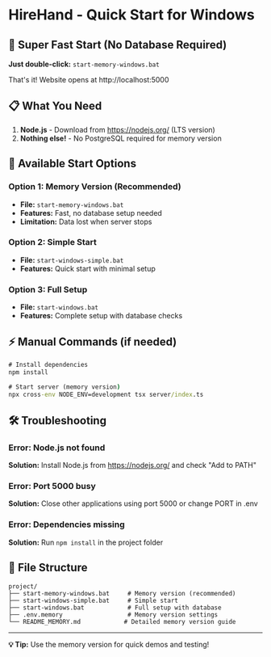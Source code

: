 # HireHand - Quick Start for Windows

## 🚀 Super Fast Start (No Database Required)

**Just double-click:** `start-memory-windows.bat`

That's it! Website opens at http://localhost:5000

## 📋 What You Need

1. **Node.js** - Download from https://nodejs.org/ (LTS version)
2. **Nothing else!** - No PostgreSQL required for memory version

## 🔧 Available Start Options

### Option 1: Memory Version (Recommended)
- **File:** `start-memory-windows.bat`
- **Features:** Fast, no database setup needed
- **Limitation:** Data lost when server stops

### Option 2: Simple Start
- **File:** `start-windows-simple.bat`  
- **Features:** Quick start with minimal setup

### Option 3: Full Setup
- **File:** `start-windows.bat`
- **Features:** Complete setup with database checks

## ⚡ Manual Commands (if needed)

```cmd
# Install dependencies
npm install

# Start server (memory version)
npx cross-env NODE_ENV=development tsx server/index.ts
```

## 🛠️ Troubleshooting

### Error: Node.js not found
**Solution:** Install Node.js from https://nodejs.org/ and check "Add to PATH"

### Error: Port 5000 busy
**Solution:** Close other applications using port 5000 or change PORT in .env

### Error: Dependencies missing
**Solution:** Run `npm install` in the project folder

## 📁 File Structure

```
project/
├── start-memory-windows.bat     # Memory version (recommended)
├── start-windows-simple.bat     # Simple start
├── start-windows.bat            # Full setup with database
├── .env.memory                  # Memory version settings
└── README_MEMORY.md            # Detailed memory version guide
```

---
**💡 Tip:** Use the memory version for quick demos and testing!